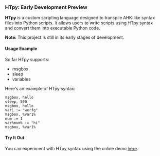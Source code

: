 
### HTpy: Early Development Preview

**HTpy** is a custom scripting language designed to transpile AHK-like syntax files into Python scripts. It allows users to write scripts using HTpy syntax and convert them into executable Python code.

**Note:** This project is still in its early stages of development.

#### Usage Example

So far HTpy supports:

- msgbox
- sleep
- variables

Here's an example of HTpy syntax:

```plaintext
msgbox, hello
sleep, 500
msgbox, hello
var1 := "werfg"
msgbox, %var1%
num := 1
var%num% := "hi"
msgbox, %var1%
```

#### Try It Out

You can experiment with HTpy syntax using the online demo [here](https://themaster1127.github.io/HTpy/).

